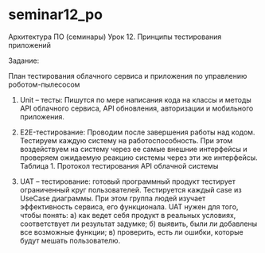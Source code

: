 # seminar12_po

Архитектура ПО (семинары)
Урок 12. Принципы тестирования приложений

Задание:

План тестирования облачного сервиса и приложения по управлению роботом-пылесосом

1. Unit – тесты: Пишутся по мере написания кода на классы и методы API облачного сервиса, API обновления, авторизации и мобильного приложения.
2. E2E-тестирование: Проводим после завершения работы над кодом. Тестируем каждую систему на работоспособность. При этом воздействуем на систему через ее самые внешние интерфейсы и проверяем ожидаемую реакцию системы через эти же интерфейсы. Таблица 1. Протокол тестирования API облачной системы

3. UAT – тестирование: готовый программный продукт тестирует ограниченный круг пользователей. Тестируется каждый case из UseCase диаграммы. При этом группа людей изучает эффективность сервиса, его функционала. UAT нужен для того, чтобы понять: а) как ведет себя продукт в реальных условиях, соответствует ли результат задумке; б) выявить, были ли добавлены все возможные функции; в) проверить, есть ли ошибки, которые будут мешать пользователю.

